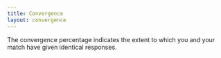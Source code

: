 ```yaml
---
title: Convergence
layout: convergence
---
```

The convergence percentage indicates the extent to which you and your match have given identical responses.